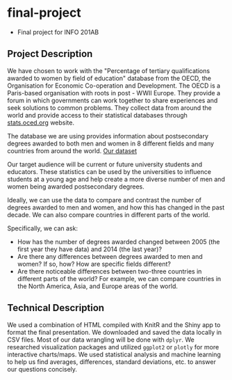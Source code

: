# final-project

* Final project for INFO 201AB

## Project Description
We have chosen to work with the "Percentage of tertiary qualifications awarded to women by field of education"  database from the OECD, the Organisation for Economic Co-operation and Development.  The OECD is a Paris-based organisation with roots in post - WWII Europe. They provide a forum in which governments can work together to share experiences and seek solutions to common problems.  They collect data from around the world and provide access to their statistical databases through [stats.oced.org](http://stats.oecd.org/) website. 

The database we are using provides information about postsecondary degrees awarded to both men and women in 8 different fields and many countries from around the world.  [Our dataset](http://stats.oecd.org//Index.aspx?QueryId=70547)

Our target audience will be current or future university students and educators. These statistics can be used by the universities to influence students at a young age and help create a more diverse number of men and women being awarded postsecondary degrees. 

Ideally, we can use the data to compare and contrast the number of degrees awarded to men and women, and how this has changed in the past decade. We can also compare countries in different parts of the world.  

Specifically, we can ask:

* How has the number of degrees awarded changed between 2005 (the first year they have data) and 2014 (the last year)?
* Are there any differences between degrees awarded to men and women? If so, how? How are specific fields different?
* Are there noticeable differences between two-three countries in different parts of the world? For example, we can compare countries in the North America, Asia, and Europe areas of the world.  
		

## Technical Description
We used a combination of HTML compiled with KnitR and the Shiny app to format the final presentation. We downloaded and saved the data locally in CSV files. Most of our data wrangling will be done with `dplyr`. We researched visualization packages and utilized `ggplot2` or `plotly` for more interactive charts/maps. We used statistical analysis and machine learning to help us find averages, differences, standard deviations, etc. to answer our questions concisely.




